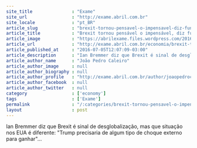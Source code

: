 ```yaml
---
site_title               : "Exame"
site_url                 : "http://exame.abril.com.br"
site_locale              : "pt_BR"
article_slug             : "brexit-tornou-pensavel-o-impensavel-diz-fundador-da-eurasia"
article_title            : "Brexit tornou pensável o impensável, diz fundador da Eurasia"
article_image            : "https://abrilexame.files.wordpress.com/2016/09/size_960_16_9_ian-bremmer-presidente-e-fundador-da-eurasia.jpg?quality=70&strip=all&w=960"
article_url              : "http://exame.abril.com.br/economia/brexit-tornou-pensavel-o-impensavel-diz-fundador-da-eurasia/"
article_published_at     : "2016-07-05T12:07:09-03:00"
article_description      : "Ian Bremmer diz que Brexit é sinal de desglobalização, mas que situação nos EUA é diferente: 'Trump precisaria de algum tipo de choque externo para ganhar'..."
article_author_name      : "João Pedro Caleiro"
article_author_image     : null
article_author_biography : null
article_author_profile   : "http://exame.abril.com.br/author/joaopedrocaleiro/"
article_author_facebook  : null
article_author_twitter   : null
category                 : ['economy']
tags                     : ['Exame']
permalink                : "/:categories/brexit-tornou-pensavel-o-impensavel-diz-fundador-da-eurasia/"
layout                   : post
---
```


Ian Bremmer diz que Brexit é sinal de desglobalização, mas que situação nos EUA é diferente: "Trump precisaria de algum tipo de choque externo para ganhar"...

